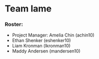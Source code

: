 # Team lame

### Roster:
* Project Manager: Amelia Chin (achin10)
* Ethan Shenker (eshenker10)
* Liam Kronman (lkronman10)
* Maddy Andersen (mandersen10)
